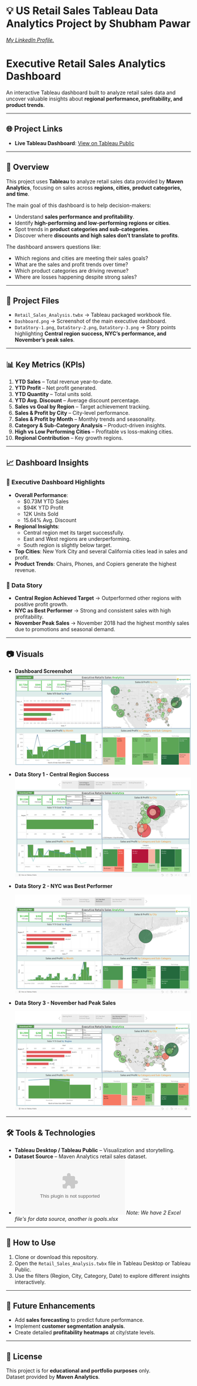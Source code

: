 # 💡 US Retail Sales Tableau Data Analytics Project by Shubham Pawar

*[My LinkedIn Profile.](https://www.linkedin.com/in/mjshubham21/)*

# **Executive Retail Sales Analytics Dashboard**
An interactive Tableau dashboard built to analyze retail sales data and uncover valuable insights about **regional performance, profitability, and product trends**.

---

## 🌐 Project Links 
- **Live Tableau Dashboard**: [View on Tableau Public](https://public.tableau.com/app/profile/shubham.pawar4669/viz/Retail_Sales_Analysis_17580552662880/Story1)

---

## 📌 Overview
This project uses **Tableau** to analyze retail sales data provided by **Maven Analytics**, focusing on sales across **regions, cities, product categories, and time**.

The main goal of this dashboard is to help decision-makers:
- Understand **sales performance and profitability**.
- Identify **high-performing and low-performing regions or cities**.
- Spot trends in **product categories and sub-categories**.
- Discover where **discounts and high sales don’t translate to profits**.

The dashboard answers questions like:
- Which regions and cities are meeting their sales goals?  
- What are the sales and profit trends over time?  
- Which product categories are driving revenue?  
- Where are losses happening despite strong sales?

---

## 📂 Project Files
- `Retail_Sales_Analysis.twbx` → Tableau packaged workbook file. 
- `Dashboard.png` → Screenshot of the main executive dashboard.  
- `DataStory-1.png`, `DataStory-2.png`, `DataStory-3.png` → Story points highlighting **Central region success, NYC’s performance, and November’s peak sales**.

---

## 📊 Key Metrics (KPIs)
1. **YTD Sales** – Total revenue year-to-date.  
2. **YTD Profit** – Net profit generated.  
3. **YTD Quantity** – Total units sold.  
4. **YTD Avg. Discount** – Average discount percentage.  
5. **Sales vs Goal by Region** – Target achievement tracking.  
6. **Sales & Profit by City** – City-level performance.  
7. **Sales & Profit by Month** – Monthly trends and seasonality.  
8. **Category & Sub-Category Analysis** – Product-driven insights.  
9. **High vs Low Performing Cities** – Profitable vs loss-making cities.  
10. **Regional Contribution** – Key growth regions.

---

## 📈 Dashboard Insights
### 🔹 Executive Dashboard Highlights
- **Overall Performance**:  
  - $0.73M YTD Sales  
  - $94K YTD Profit  
  - 12K Units Sold  
  - 15.64% Avg. Discount
- **Regional Insights**:  
  - Central region met its target successfully.  
  - East and West regions are underperforming.  
  - South region is slightly below target.  
- **Top Cities**: New York City and several California cities lead in sales and profit.  
- **Product Trends**: Chairs, Phones, and Copiers generate the highest revenue.

### 🔹 Data Story
- **Central Region Achieved Target** → Outperformed other regions with positive profit growth.  
- **NYC as Best Performer** → Strong and consistent sales with high profitability.  
- **November Peak Sales** → November 2018 had the highest monthly sales due to promotions and seasonal demand.

---

## 📷 Visuals
- **Dashboard Screenshot**  
  ![Dashboard](https://github.com/mjshubham21/Retail_Sales_Analysis_Tableau_Project/blob/main/images/Dashboard.png)

- **Data Story 1 - Central Region Success**
  ![Data Story 1](https://github.com/mjshubham21/Retail_Sales_Analysis_Tableau_Project/blob/main/images/DataStory1.png)

- **Data Story 2 - NYC was Best Performer**

  ![Data Story 2](https://github.com/mjshubham21/Retail_Sales_Analysis_Tableau_Project/blob/main/images/DataStory2.png)

- **Data Story 3 - November had Peak Sales**

  ![Data Story 3](https://github.com/mjshubham21/Retail_Sales_Analysis_Tableau_Project/blob/main/images/DataStory3.png)
---

## 🛠️ Tools & Technologies
- **Tableau Desktop / Tableau Public** – Visualization and storytelling.  
- **Dataset Source** – Maven Analytics retail sales dataset. 
- **![Dataset Link in Repo](https://github.com/mjshubham21/Retail_Sales_Analysis_Tableau_Project/blob/main/Maven%20Supplies%20Raw.xlsx)**
*Note: We have 2 Excel file's for data source, another is goals.xlsx*

---

## 🚀 How to Use
1. Clone or download this repository.  
2. Open the `Retail_Sales_Analysis.twbx` file in Tableau Desktop or Tableau Public.  
3. Use the filters (Region, City, Category, Date) to explore different insights interactively.

---

## 📌 Future Enhancements
- Add **sales forecasting** to predict future performance.  
- Implement **customer segmentation analysis**.  
- Create detailed **profitability heatmaps** at city/state levels.

---

## 📜 License
This project is for **educational and portfolio purposes** only.  
Dataset provided by **Maven Analytics**.
